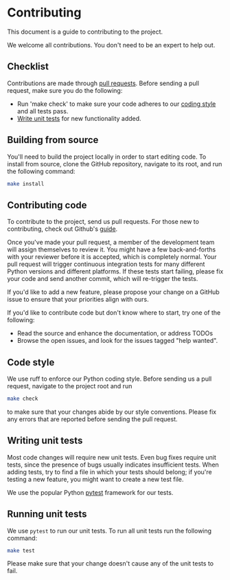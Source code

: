 # Contributing

This document is a guide to contributing to the project.

We welcome all contributions. You don't need to be an expert
to help out.

## Checklist

Contributions are made through
[pull requests](https://help.github.com/articles/using-pull-requests/).
Before sending a pull request, make sure you do the following:

- Run 'make check' to make sure your code adheres to our [coding style](#code-style)
and all tests pass.
- [Write unit tests](#writing-unit-tests) for new functionality added.


## Building from source

You'll need to build the project locally in order to start editing code.
To install from source, clone the GitHub
repository, navigate to its root, and run the following command:

```bash
make install
```

## Contributing code

To contribute to the project, send us pull requests.
For those new to contributing, check out Github's
[guide](https://help.github.com/articles/using-pull-requests/).

Once you've made your pull request, a member of the
development team will assign themselves to review it.
You might have a few
back-and-forths with your reviewer before it is accepted,
which is completely normal.
Your pull request will trigger continuous integration tests
for many different
Python versions and different platforms. If these tests start failing,
please
fix your code and send another commit, which will re-trigger the tests.

If you'd like to add a new feature, please propose your
change on a GitHub issue to ensure
that your priorities align with ours.

If you'd like to contribute code but don't know where to start,
try one of the
following:

- Read the source and enhance the documentation,
  or address TODOs
- Browse the open issues,
  and look for the issues tagged "help wanted".

## Code style

We use ruff to enforce our Python coding style.
Before sending us a pull request, navigate to the project 
root and run

```bash
make check
```

to make sure that your changes abide by our style conventions.
Please fix any errors that are reported before sending
the pull request.

## Writing unit tests

Most code changes will require new unit tests.
Even bug fixes require unit tests,
since the presence of bugs usually indicates insufficient tests.
When adding tests, try to find a file in which your tests should belong;
if you're testing a new feature, you might want to create a new test file.

We use the popular Python [pytest](https://docs.pytest.org/en/) framework for our
tests.

## Running unit tests

We use `pytest` to run our unit tests.
To run all unit tests run the following command:

```bash
make test
```

Please make sure that your change doesn't cause any
of the unit tests to fail.
